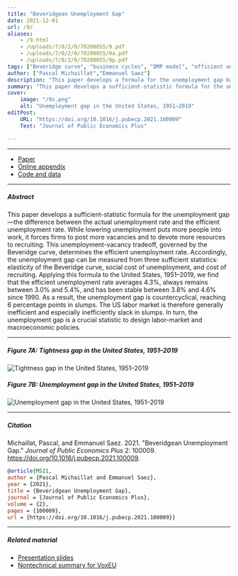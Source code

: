 ```yaml
---
title: "Beveridgean Unemployment Gap" 
date: 2021-12-01
url: /9/
aliases:
    - /9.html
    - /uploads/7/0/2/0/70200055/9.pdf
    - /uploads/7/0/2/0/70200055/9a.pdf
    - /uploads/7/0/2/0/70200055/9p.pdf
tags: ["Beveridge curve", "business cycles", "DMP model", "efficient unemployment", "Hosios condition", "Hagedorn-Manovskii calibration", "tightness gap", "sufficient statistics", "unemployment gap"]
author: ["Pascal Michaillat","Emmanuel Saez"]
description: "This paper develops a formula for the unemployment gap based on the Beveridge curve. In the US the gap is countercyclical. Published in JPubE Plus, 2021."
summary: "This paper develops a sufficient-statistic formula for the unemployment gap. The formula depends on the elasticity of the Beveridge curve, cost of unemployment, and recruiting cost. In the United States the unemployment gap is countercyclical and often positive." 
cover:
    image: "/9s.png"
    alt: "Unemployment gap in the United States, 1951–2019"
editPost:
    URL: "https://doi.org/10.1016/j.pubecp.2021.100009"
    Text: "Journal of Public Economics Plus"

---
```


---

+ [Paper](/9.pdf)
+ [Online appendix](/9a.pdf)
+ [Code and data](https://github.com/pmichaillat/unemployment-gap)

---

##### Abstract

This paper develops a sufficient-statistic formula for the unemployment gap—the difference between the actual unemployment rate and the efficient unemployment rate. While lowering unemployment puts more people into work, it forces firms to post more vacancies and to devote more resources to recruiting. This unemployment-vacancy tradeoff, governed by the Beveridge curve, determines the efficient unemployment rate. Accordingly, the unemployment gap can be measured from three sufficient statistics: elasticity of the Beveridge curve, social cost of unemployment, and cost of recruiting. Applying this formula to the United States, 1951–2019, we find that the efficient unemployment rate averages 4.3%, always remains between 3.0% and 5.4%, and has been stable between 3.8% and 4.6% since 1990. As a result, the unemployment gap is countercyclical, reaching 6 percentage points in slumps. The US labor market is therefore generally inefficient and especially inefficiently slack in slumps. In turn, the unemployment gap is a crucial statistic to design labor-market and macroeconomic policies.

---

##### Figure 7A: Tightness gap in the United States, 1951–2019

![Tightness gap in the United States, 1951–2019](/9a.png)

##### Figure 7B: Unemployment gap in the United States, 1951–2019

![Unemployment gap in the United States, 1951–2019](/9b.png)

---

##### Citation

Michaillat, Pascal, and Emmanuel Saez. 2021. "Beveridgean Unemployment Gap." *Journal of Public Economics Plus* 2: 100009. https://doi.org/10.1016/j.pubecp.2021.100009.

```BibTeX
@article{MS21,
author = {Pascal Michaillat and Emmanuel Saez},
year = {2021},
title = {Beveridgean Unemployment Gap},
journal = {Journal of Public Economics Plus},
volume = {2},
pages = {100009},
url = {https://doi.org/10.1016/j.pubecp.2021.100009}}
```

---

##### Related material

+ [Presentation slides](/9p.pdf)
+ [Nontechnical summary for VoxEU](https://cepr.org/voxeu/columns/keeping-track-unemployment-gap)